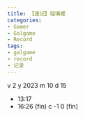 ```yaml
---
title: 【速记】瑠璃櫻
categories:
- Gamer
- Galgame
- Record
tags:
- galgame
- record
- 记录
---
```

v 2
y 2023
m 10
d 15
- 13:17
- 16:26
(fin)
c -1 0 [fin]